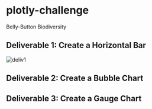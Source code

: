 # plotly-challenge
Belly-Button Biodiversity


## Deliverable 1: Create a Horizontal Bar


![deliv1](https://user-images.githubusercontent.com/58860105/140664767-6ecaa1f0-1170-4d31-bbfd-1a567dfabbb2.PNG)




## Deliverable 2: Create a Bubble Chart





## Deliverable 3: Create a Gauge Chart
